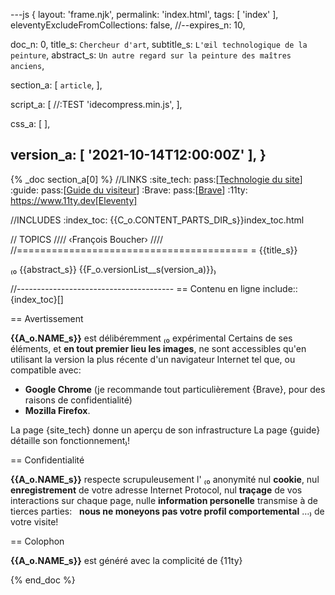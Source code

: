 ---js
{
  layout:    'frame.njk',
  permalink: 'index.html',
  tags:      [ 'index' ],
  eleventyExcludeFromCollections: false,
  //--expires_n: 10,


  doc_n:      0,
  title_s:    `Chercheur d'art`,
  subtitle_s: `L'œil technologique de la peinture`,
  abstract_s: `Un autre regard sur la peinture des maîtres anciens`,

  section_a:
  [
    `article`,
  ],

  script_a:
  [
    //:TEST 'idecompress.min.js',
  ],

  css_a:
  [
  ],

  version_a:
  [
    '2021-10-14T12:00:00Z'
  ],
}
---
{% _doc section_a[0] %}
//LINKS
:site_tech: pass:[<a href=site_tech.html>Technologie du site</a>]
:guide: pass:[<a href=ui_guide.html>Guide du visiteur</a>]
:Brave: pass:[<a href=https://brave.com><bold>Brave</bold></a>]
:11ty: https://www.11ty.dev[Eleventy]

//INCLUDES
:index_toc: {{C_o.CONTENT_PARTS_DIR_s}}index_toc.html

// TOPICS
////
‹François Boucher›
////
//========================================
= {{title_s}}

₍₀ {{abstract_s}}
  {{F_o.versionList__s(version_a)}}₎

//---------------------------------------
== Contenu en ligne
include::{index_toc}[]

== Avertissement

**{{A_o.NAME_s}}** est délibéremment 
₍₀ expérimental
  Certains de ses éléments, et **en tout premier lieu les images**, ne sont accessibles qu'en utilisant la version la plus récente d'un navigateur Internet tel que, ou compatible avec:
  - **Google Chrome** (je recommande tout particulièrement {Brave}, pour des raisons de confidentialité)
  - **Mozilla Firefox**.

  La page {site_tech} donne un aperçu de son infrastructure
  La page {guide} détaille son fonctionnement₎!

== Confidentialité

**{{A_o.NAME_s}}** respecte scrupuleusement l'
₍₀ anonymité
  nul **cookie**,
  nul **enregistrement** de votre adresse Internet Protocol,
  nul **traçage** de vos interactions sur chaque page,
  nulle **information personelle** transmise à de tierces parties:
  &nbsp;
  **nous ne moneyons pas votre profil comportemental** &hellip;₎
de votre visite!

== Colophon

**{{A_o.NAME_s}}** est généré avec la complicité de {11ty}

{% end_doc %}
